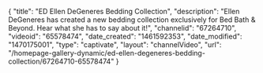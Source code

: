 {
    "title": "ED Ellen DeGeneres Bedding Collection",
    "description": "Ellen DeGeneres has created a new bedding collection exclusively for Bed Bath & Beyond. Hear what she has to say about it!",
    "channelid": "67264710",
    "videoid": "65578474",
    "date_created": "1461592353",
    "date_modified": "1470175001",
    "type": "captivate",
    "layout": "channelVideo",
    "url": "\/homepage-gallery-dynamic\/ed-ellen-degeneres-bedding-collection\/67264710-65578474"
}